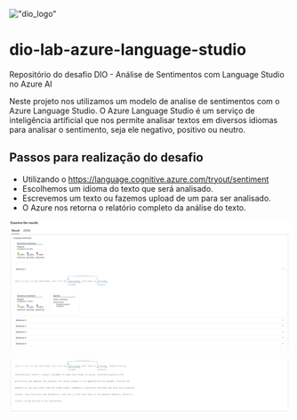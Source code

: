 !["dio_logo"](https://digitalinnovationone.github.io/roadmaps/assets/logo-dio.svg)

# dio-lab-azure-language-studio
Repositório do desafio DIO - Análise de Sentimentos com Language Studio no Azure AI

Neste projeto nos utilizamos um modelo de analise de sentimentos com o Azure Language Studio. O Azure Language Studio é um serviço de inteligência artificial que nos permite analisar textos em diversos idiomas para analisar o sentimento, seja ele negativo, positivo ou neutro.

## Passos para realização do desafio

- Utilizando o https://language.cognitive.azure.com/tryout/sentiment
- Escolhemos um idioma do texto que será analisado.
- Escrevemos um texto ou fazemos upload de um para ser analisado.
- O Azure nos retorna o relatório completo da análise do texto.

![image-1](outputs/image-1.png)

![image-2](outputs/image-2.png)
